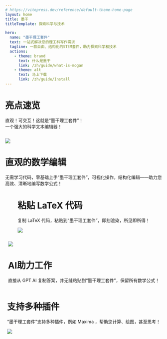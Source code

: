 ```yaml
---
# https://vitepress.dev/reference/default-theme-home-page
layout: home
title: 墨干
titleTemplate: 探索科学与技术

hero:
  name: "墨干理工套件"
  text: 一站式解决您的理工科写作需求
  tagline: 一款自由、结构化的STEM套件，助力探索科学和技术
  actions:
    - theme: brand
      text: 什么是墨干
      link: /zh/guide/what-is-mogan
    - theme: alt
      text: 马上下载
      link: /zh/guide/Install
---
```


<style setup>
  .name {
    margin-bottom: 0.5rem !important;
    margin-top: -0.5rem !important;
  }
  .text {
    margin-bottom: 1rem !important;
  }
  .tagline {
    margin-bottom: 3.8rem !important;
  }
  .main {
    margin-left: 10.5rem;
    margin-right: -10.5rem;
  }

  @media only screen and (max-width: 1200px) {
  .main {
    margin-left: 0;
    margin-right: 0;
  }
  .name {
    margin-bottom: 0 !important;
    margin-top: 0 !important;
  }
  .text {
    margin-bottom: 0 !important;
  }
  .tagline {
    margin-bottom: 0 !important;
  }
}
</style>

<div class="feature">

# 亮点速览


直观！可交互！这就是“墨干理工套件”！<br/>
一个强大的科学文本编辑器！

</div>


<div style="display: flex;justify-content: center">
<div class="feature-list">

<div class="feature-image">

![](/assets/image/feature-math.png)

</div>

<div class="feature-content">
<h1>直观的数学编辑</h1>
无需学习代码，零基础上手“墨干理工套件”，可视化操作，结构化编辑——助力您高效、清晰地编写数学公式！
</div>
</div>
</div>

<div style="display: flex;justify-content: center">
<div class="feature-list">
<div class="feature-content">

<h1>粘贴 LaTeX 代码</h1>
复制 LaTeX 代码，粘贴到“墨干理工套件”，即刻渲染，所见即所得！
</div>

<div class="feature-image">

![](/assets/image/feature-copy.png)

</div>

</div>
</div>



<div style="display: flex;justify-content: center">
<div class="feature-list">

<div class="feature-image">

![](/assets/image/feature-copy-ai.png)

</div>

<div class="feature-content">

<h1>AI助力工作</h1>

直接从 GPT AI 复制答案，并无缝粘贴到“墨干理工套件”，保留所有数学公式！

</div>
</div>
</div>





<div style="display: flex;justify-content: center">
<div class="feature-list">



<div class="feature-content">

<h1>支持多种插件</h1>

“墨干理工套件”支持多种插件，例如 Maxima ，帮助您计算、绘图，甚至思考！

</div>

<div class="feature-image">

![](/assets/image/feature-maxima.png)

</div>

</div>
</div>
